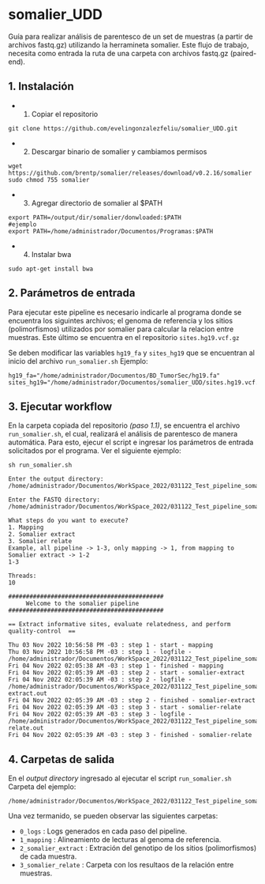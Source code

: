 # somalier_UDD

Guía para realizar análisis de parentesco de un set de muestras (a partir de archivos fastq.gz) utilizando la herramineta somalier. Este flujo de trabajo, necesita como entrada la ruta de una carpeta con archivos fastq.gz (paired-end).


## 1. Instalación ##

* 1) Copiar el repositorio
```
git clone https://github.com/evelingonzalezfeliu/somalier_UDD.git
```
* 2) Descargar binario de somalier y cambiamos permisos
```
wget https://github.com/brentp/somalier/releases/download/v0.2.16/somalier
sudo chmod 755 somalier
```
* 3) Agregar directorio de somalier al $PATH
```
export PATH=/output/dir/somalier/donwloaded:$PATH
#ejemplo
export PATH=/home/administrador/Documentos/Programas:$PATH
```
* 4) Instalar bwa
```
sudo apt-get install bwa
```
## 2. Parámetros de entrada ##

Para ejecutar este pipeline es necesario indicarle al programa donde se encuentra los siguintes archivos; el genoma de referencia y los sitios (polimorfismos) utilizados por somalier para calcular la relacion entre muestras. Este último se encuentra en el repositorio ```sites.hg19.vcf.gz```

Se deben modificar las variables ```hg19_fa``` y ```sites_hg19``` que se encuentran al inicio del archivo ```run_somalier.sh```
Ejemplo:
```
hg19_fa="/home/administrador/Documentos/BD_TumorSec/hg19.fa"
sites_hg19="/home/administrador/Documentos/somalier_UDD/sites.hg19.vcf.gz"
```

## 3. Ejecutar workflow ##

En la carpeta copiada del repositorio *(paso 1.1)*, se encuentra el archivo ```run_somalier.sh```, el cual, realizará el análisis de parentesco de manera automática. Para esto, ejecur el script e ingresar los parámetros de entrada solicitados por el programa. Ver el siguiente ejemplo:

```
sh run_somalier.sh

Enter the output directory:
/home/administrador/Documentos/WorkSpace_2022/031122_Test_pipeline_somalier

Enter the FASTQ directory:
/home/administrador/Documentos/WorkSpace_2022/031122_Test_pipeline_somalier/FASTQ

What steps do you want to execute?
1. Mapping
2. Somalier extract
3. Somalier relate
Example, all pipeline -> 1-3, only mapping -> 1, from mapping to Somalier extract -> 1-2
1-3

Threads:
10

############################################
     Welcome to the somalier pipeline
############################################

== Extract informative sites, evaluate relatedness, and perform quality-control  ==

Thu 03 Nov 2022 10:56:58 PM -03 : step 1 - start - mapping
Thu 03 Nov 2022 10:56:58 PM -03 : step 1 - logfile - /home/administrador/Documentos/WorkSpace_2022/031122_Test_pipeline_somalier/0_logs/1_log_mapping.out
Fri 04 Nov 2022 02:05:38 AM -03 : step 1 - finished - mapping
Fri 04 Nov 2022 02:05:39 AM -03 : step 2 - start - somalier-extract
Fri 04 Nov 2022 02:05:39 AM -03 : step 2 - logfile - /home/administrador/Documentos/WorkSpace_2022/031122_Test_pipeline_somalier/0_logs/2_log_somalier-extract.out
Fri 04 Nov 2022 02:05:39 AM -03 : step 2 - finished - somalier-extract
Fri 04 Nov 2022 02:05:39 AM -03 : step 3 - start - somalier-relate
Fri 04 Nov 2022 02:05:39 AM -03 : step 3 - logfile - /home/administrador/Documentos/WorkSpace_2022/031122_Test_pipeline_somalier/0_logs/3_log_somalier-relate.out
Fri 04 Nov 2022 02:05:39 AM -03 : step 3 - finished - somalier-relate
```

## 4. Carpetas de salida ##

En el *output directory* ingresado al ejecutar el script ```run_somalier.sh```
Carpeta del ejemplo:
```
/home/administrador/Documentos/WorkSpace_2022/031122_Test_pipeline_somalier
```
Una vez termanido, se pueden observar las siguientes carpetas:

* ```0_logs``` : Logs generados en cada paso del pipeline.
* ```1_mapping``` : Alineamiento de lecturas al genoma de referencia.
* ```2_somalier_extract``` : Extración del genotipo de los sitios (polimorfismos) de cada muestra.
* ```3_somalier_relate``` : Carpeta con los resultaos de la relación entre muestras.




